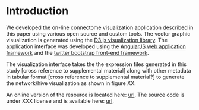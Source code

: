 # Introduction

We developed the on-line connectome visualization application described in this paper using various open source and custom tools.  The vector graphic visualization is generated using the [D3.js visualization library][d3].  The application interface was developed using the [AngularJS web application framework][angular] and the [twitter bootstrap front-end framework][twbs].

The visualization interface takes the the expression files generated in this study [cross reference to supplemental material] along with other metadata in tabular format [cross reference to supplemental material?] to generate the network/hive visualization as shown in figure XX.

An online version of the resource is located here: [url](url).  The source code is under XXX license and is available here: [url](url).

[d3]: http://d3js.org/ "Data-Driven Documents"
[angular]: http://angularjs.org/ "AngularJS Framework"
[twbs]: http://getbootstrap.com/2.3.2/ "Twitter bootstrap"
